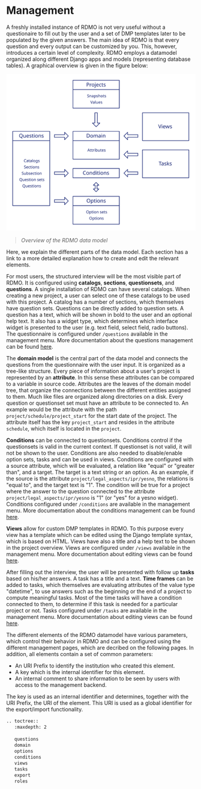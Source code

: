 # Management

A freshly installed instance of RDMO is not very useful without a questionaire to fill out by the user and a set of DMP templates later to be populated by the given answers. The main idea of RDMO is that every question and every output can be customized by you. This, however, introduces a certain level of complexity. RDMO employs a datamodel organized along different Django apps and models (representing database tables). A graphical overview is given in the figure below:

![](../_static/img/datamodel.svg)
> *Overview of the RDMO data model*

Here, we explain the different parts of the data model. Each section has a link to a more detailed explanation how to create and edit the relevant elements.

For most users, the structured interview will be the most visible part of RDMO. It is configured using **catalogs**, **sections**, **questionsets**, and **questions**. A single installation of RDMO can have several catalogs. When creating a new project, a user can select one of these catalogs to be used with this project. A catalog has a number of sections, which themselves have question sets. Questions can be directly added to question sets. A question has a text, which will be shown in bold to the user and an optional help text. It also has a widget type, which determines which interface widget is presented to the user (e.g. text field, select field, radio buttons). The questionnaire is configured under `/questions` available in the management menu. More documentation about the questions management can be found [here](../../management/questions.html).

The **domain model** is the central part of the data model and connects the questions from the questionnaire with the user input. It is organized as a tree-like structure. Every piece of information about a user's project is represented by an **attribute**. In this sense these attributes can be compared to a variable in source code. Attributes are the leaves of the domain model tree, that organize the connections between the different entities assigned to them. Much like files are organized along directories on a disk. Every question or questionset set must have an attribute to be connected to. An example would be the attribute with the path `project/schedule/project_start` for the start date of the project. The attribute itself has the key `project_start` and resides in the attribute `schedule`, which itself is located in the `project`.

**Conditions** can be connected to questionsets. Conditions control if the questionsets is valid in the current context. If questionset is not valid, it will not be shown to the user. Conditions are also needed to disable/enable option sets, tasks and can be used in views. Conditions are configured with a source attribute, which will be evaluated, a relation like "equal" or "greater than", and a target. The target is a text string or an option. As an example, if the source is the attribute `project/legal_aspects/ipr/yesno`, the relations is "equal to", and the target text is "1". The condition will be true for a project where the answer to the question connected to the attribute `project/legal_aspects/ipr/yesno` is "1" (or "yes" for a yesno widget). Conditions configured under `/conditions` are available in the management menu. More documentation about the conditions management can be found [here](../../management/conditions.html).

**Views** allow for custom DMP templates in RDMO. To this purpose every view has a template which can be edited using the Django template syntax, which is based on HTML. Views have also a title and a help text to be shown in the project overview. Views are configured under `/views` available in the management menu. More documentation about editing views can be found [here](../../management/views.html).

After filling out the interview, the user will be presented with follow up **tasks** based on his/her answers. A task has a title and a text. **Time frames** can be added to tasks, which themselves are evaluating attributes of the value type "datetime", to use answers such as the beginning or the end of a project to compute meaningful tasks. Most of the time tasks will have a condition connected to them, to determine if this task is needed for a particular project or not. Tasks configured under `/tasks` are available in the management menu. More documentation about editing views can be found [here](../../management/tasks.html).

The different elements of the RDMO datamodel have various parameters, which control their behavior in RDMO and can be configured using the different management pages, which are decribed on the following pages. In addition, all elements contain a set of common parameters:

* An URI Prefix to identify the institution who created this element.
* A key which is the internal identifier for this element.
* An internal comment to share information to be seen by users with access to the management backend.

The key is used as an internal identifier and determines, together with the URI Prefix, the URI of the element. This URI is used as a global identifier for the export/import functionality.

```eval_rst
.. toctree::
   :maxdepth: 2

   questions
   domain
   options
   conditions
   views
   tasks
   export
   roles
```
